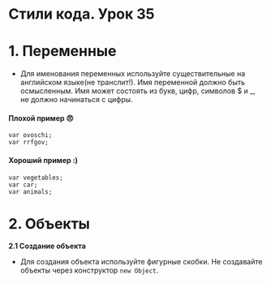 # Стили кода. Урок 35

# 1. Переменные
- Для именования переменных используйте существительные на английском языке(не транслит!). Имя переменной должно быть осмысленным. Имя может состоять из букв, цифр, символов $ и _, не должно начинаться с цифры.
#### Плохой пример 😠
    var ovoschi;
    var rrfgov;
#### Хороший пример :)
    var vegetables;
    var car;
    var animals;
# 2. Объекты
__2.1  Создание объекта__
- Для создания объекта используйте фигурные скобки. Не создавайте объекты через конструктор `new Object`.
